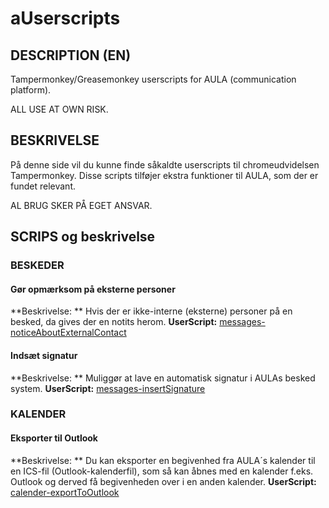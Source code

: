 # aUserscripts
## DESCRIPTION (EN) 
Tampermonkey/Greasemonkey userscripts for AULA (communication platform). 

ALL USE AT OWN RISK.

## BESKRIVELSE 
På denne side vil du kunne finde såkaldte userscripts til chromeudvidelsen Tampermonkey. Disse scripts tilføjer ekstra funktioner til AULA, som der er fundet relevant. 

AL BRUG SKER PÅ EGET ANSVAR.

## SCRIPS og beskrivelse

### BESKEDER
#### Gør opmærksom på eksterne personer
**Beskrivelse: ** Hvis der er ikke-interne (eksterne) personer på en besked, da gives der en notits herom.
**UserScript:** [messages-noticeAboutExternalContact](https://github.com/froksen/aUserscripts/tree/main/messages-noticeAboutExternalContact)

#### Indsæt signatur 
**Beskrivelse: ** Muliggør at lave en automatisk signatur i AULAs besked system.
**UserScript:** [messages-insertSignature](https://github.com/froksen/aUserscripts/tree/main/messages-insertSignature)

### KALENDER
#### Eksporter til Outlook
**Beskrivelse: ** Du kan eksporter en begivenhed fra AULA´s kalender til en ICS-fil (Outlook-kalenderfil), som så kan åbnes med en kalender f.eks. Outlook og derved få begivenheden over i en anden kalender.
**UserScript:** [calender-exportToOutlook](https://github.com/froksen/aUserscripts/tree/main/calender-exportToOutlook)

